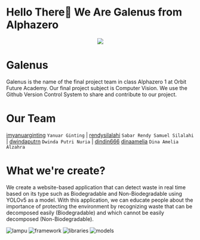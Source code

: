 # Hello There👋 We Are Galenus from Alphazero

<p align="center">
  <a href="https://tenor.com/">
    <img src="https://tenor.com/view/welcome-happy-gif-19127207.gif"/>
  </a>
</p>

# Galenus
Galenus is the name of the final project team in class Alphazero 1 at Orbit Future Academy. Our final project subject is Computer Vision. We use the Github Version Control System to share and contribute to our project.

# Our Team
[imyanuarginting](https://github.com/imyanuarginting/) `Yanuar Ginting` | [rendysilalahi](https://github.com/rendysilalahi) `Sabar Rendy Samuel Silalahi` | [dwindaputrn](https://github.com/dwindaputrn) `Dwinda Putri Nuria` | [dindin666](https://github.com/dindin666) [dinaamelia](https://github.com/dina19016) `Dina Amelia Alzahra`

# What we're create?
We create a website-based application that can detect waste in real time based on its type such as Biodegradable and Non-Biodegradable using YOLOv5 as a model. With this application, we can educate people about the importance of protecting the environment by recognizing waste that can be decomposed easily (Biodegradable) and which cannot be easily decomposed (Non-Biodegradable).

![lampu](https://user-images.githubusercontent.com/94690346/205849736-ecb314f4-a95b-4a28-a416-95153d387d16.png)
![framework](https://img.shields.io/badge/framework-flask-red)
![libraries](https://img.shields.io/badge/libraries-opencv-green)
![models](https://img.shields.io/badge/models-yolov5-yellow)

